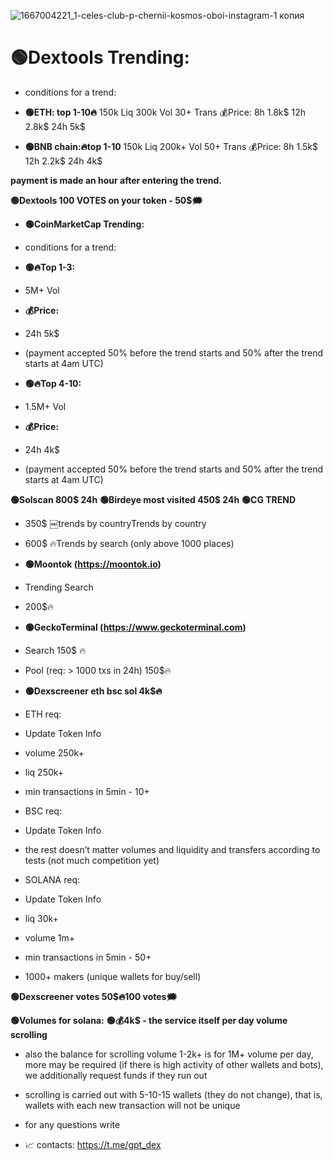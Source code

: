 
![1667004221_1-celes-club-p-chernii-kosmos-oboi-instagram-1 копия](https://github.com/turbor1/Dexscreener-Trending/assets/155108454/795ddc18-a805-4a01-9bbc-555dffec763b)


# 🟢Dextools Trending: 
- conditions for a trend:
- **🟢ETH: top 1-10🔥**
  150k Liq 
 300k Vol
  30+ Trans
  💰Price: 
  8h 1.8k$
  12h 2.8k$
 24h 5k$

- **🟢BNB chain:🔥top 1-10**
  150k Liq
  200k+ Vol
  50+ Trans
  💰Price:
  8h 1.5k$
  12h 2.2k$
  24h 4k$ 

**payment is made an hour after entering the trend.**

**🟢Dextools 100 VOTES on your token - 50$🗯**

- **🟢CoinMarketCap Trending:**
- conditions for a trend:

- **🟢🔥Top 1-3:** 
- 5M+ Vol
- **💰Price:**
- 24h 5k$
- (payment accepted 50% before the trend starts and 50% after the trend starts at 4am UTC)
- **🟢🔥Top 4-10:**
- 1.5M+ Vol
- **💰Price:**
- 24h 4k$
- (payment accepted 50% before the trend starts and 50% after the trend starts at 4am UTC)

**🟢Solscan 800$ 24h**
**🟢Birdeye most visited 450$ 24h**
**🟢CG TREND**
- 350$ ￼trends by countryTrends by country
- 600$ 🔥Trends by search (only above 1000 places)
- **🟢Moontok (https://moontok.io)**
- Trending Search
- 200$🔥
- **🟢GeckoTerminal (https://www.geckoterminal.com)**
- Search 150$ 🔥
- Pool (req: > 1000 txs in 24h) 150$🔥

- **🟢Dexscreener eth bsc sol 4k$🔥**
- ETH req:
- Update Token Info
- volume 250k+
- liq 250k+
- min transactions in 5min - 10+

- BSC req:
- Update Token Info
- the rest doesn’t matter volumes and liquidity and transfers according to tests (not much competition yet)

- SOLANA req:
- Update Token Info
- liq 30k+
- volume 1m+
- min transactions in 5min - 50+
- 1000+ makers (unique wallets for buy/sell)

**🟢Dexscreener votes 50$🔥100 votes🗯**

**🟢Volumes for solana:**
**🟢💰4k$ - the service itself per day volume scrolling**

- also the balance for scrolling volume 1-2k+ is for 1M+ volume per day, more may be required (if there is high activity of other wallets and bots), we additionally request funds if they run out

- scrolling is carried out with 5-10-15 wallets (they do not change), that is, wallets with each new transaction will not be unique


- for any questions write

- 📈 contacts: https://t.me/gpt_dex


